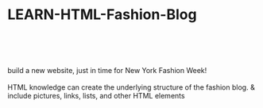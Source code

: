 # LEARN-HTML-Fashion-Blog
<br>
</br>
<br>
</br>
build a new website, just in time for New York Fashion Week!
<br>
</br>
HTML knowledge can create the underlying structure of the fashion blog. & include pictures, links, lists, and other HTML elements
<br>
</br>
<br>
</br>
